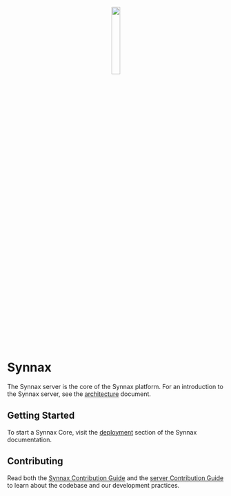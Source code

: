 <p align="center">
<a href="https://synnaxlabs.com/">
        <img src="../x/media/static/logo/icon-white-padded.png" width="20%"/>
</a>
</p>

# Synnax

The Synnax server is the core of the Synnax platform. For an introduction to the Synnax
server, see the [architecture](../docs/tech/architecture.md) document.

## Getting Started

To start a Synnax Core, visit the
[deployment](https://docs.synnaxlabs.com/reference/core/quick-start) section of the
Synnax documentation.

## Contributing

Read both the [Synnax Contribution Guide](../docs/CONTRIBUTING.md) and the
[server Contribution Guide](CONTRIBUTING.md) to learn about the codebase and our
development practices.
